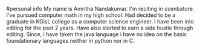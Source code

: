 #personal info
My name is Amritha Nandakumar.
I'm reciting in coimbatore.
I've pursued computer math in my high school.
Had decided to be a graduate in KGisL college as a computer science engineer.
I have been into editing for the past 2 years.
Have also started to earn a side hustle through editing.
Since, i have taken the java language i have no idea on the basic foundationary languages neither in python nor in C.
